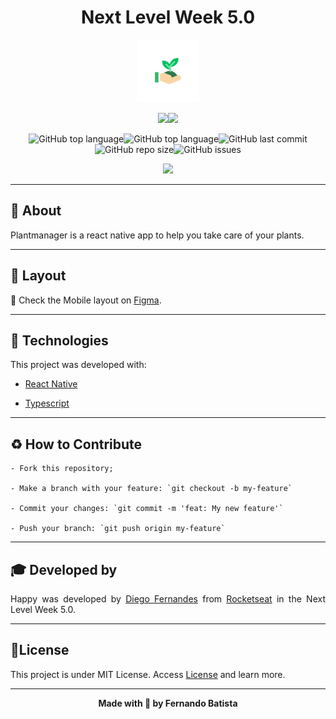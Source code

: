 <h1 align="center">Next Level Week 5.0</h1>
<p align="center">
<img src="./assets/adaptive-icon.png" width="100" height="100"/>



<div align="center">
<img src="https://img.shields.io/badge/ROCKETSEAT-NLW%205.0-32B768?style=for-the-badge&logo=appveyor"/><img src="https://img.shields.io/badge/LICENSE-MIT-32B768?style=for-the-badge&logo=appveyor" />

![GitHub top language](https://img.shields.io/github/languages/count/Nandosbx/plantmanager?color=32B768&&style=for-the-badge&logo=appveyor)![GitHub top language](https://img.shields.io/github/languages/top/Nandosbx/plantmanager?color=32B768&&style=for-the-badge&logo=appveyor)![GitHub last commit](https://img.shields.io/github/last-commit/Nandosbx/plantmanager?color=32B768&&style=for-the-badge&logo=appveyor)![GitHub repo size](https://img.shields.io/github/repo-size/Nandosbx/plantmanager?color=32B768&&style=for-the-badge&logo=appveyor)![GitHub issues](https://img.shields.io/github/issues/Nandosbx/plantmanager?color=32B768&&style=for-the-badge&logo=appveyor)
</div>

<p align="center">
<img src="./.github/"/>
</p>


------------

<h2>📖 About</h2>

Plantmanager is a react native app to help you take care of your plants.

------------
<h2>🔖 Layout</h2>
<div align="justify">

📱 Check the Mobile layout on <a href="https://www.figma.com/file/UnXGpXsbpoi9hboPOzntbd/PlantManager?node-id=0%3A1">Figma</a>.


------------

<h2>🚀 Technologies</h2>

This project was developed with:

- [React Native](https://reactnative.dev/ "React")
  
- [Typescript](https://www.typescriptlang.org/ "Typescript")

------------
<h2>♻️ How to Contribute</h2>

```
- Fork this repository;

- Make a branch with your feature: `git checkout -b my-feature`

- Commit your changes: `git commit -m 'feat: My new feature'`

- Push your branch: `git push origin my-feature`
```
------------

<h2>🎓 Developed by</h2>
Happy was developed by <a href="https://github.com/diego3g">Diego Fernandes</a> from <a href="https://rocketseat.com.br/">Rocketseat</a> in the Next Level Week 5.0.

------------


<h2>📃License</h2>

This project is under MIT License. Access <a href="https://github.com/Nandosbx/podcastr-next/blob/master/LICENSE.md">License</a> and learn more.

------------


<footer align="center">
 <strong align="center">Made with 💜 by Fernando Batista</strong>
</footer>
